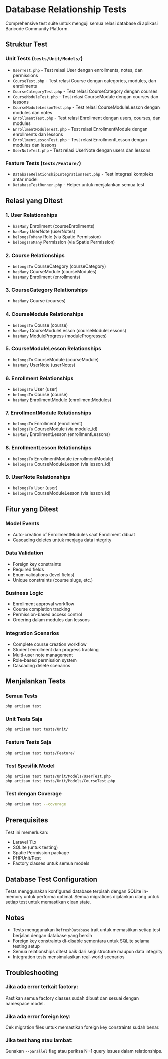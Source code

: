# Database Relationship Tests

Comprehensive test suite untuk menguji semua relasi database di aplikasi Baricode Community Platform.

## Struktur Test

### Unit Tests (`tests/Unit/Models/`)
- `UserTest.php` - Test relasi User dengan enrollments, notes, dan permissions
- `CourseTest.php` - Test relasi Course dengan categories, modules, dan enrollments
- `CourseCategoryTest.php` - Test relasi CourseCategory dengan courses
- `CourseModuleTest.php` - Test relasi CourseModule dengan courses dan lessons
- `CourseModuleLessonTest.php` - Test relasi CourseModuleLesson dengan modules dan notes
- `EnrollmentTest.php` - Test relasi Enrollment dengan users, courses, dan modules
- `EnrollmentModuleTest.php` - Test relasi EnrollmentModule dengan enrollments dan lessons
- `EnrollmentLessonTest.php` - Test relasi EnrollmentLesson dengan modules dan lessons
- `UserNoteTest.php` - Test relasi UserNote dengan users dan lessons

### Feature Tests (`tests/Feature/`)
- `DatabaseRelationshipIntegrationTest.php` - Test integrasi kompleks antar model
- `DatabaseTestRunner.php` - Helper untuk menjalankan semua test

## Relasi yang Ditest

### 1. User Relationships
- `hasMany` Enrollment (courseEnrollments)
- `hasMany` UserNote (userNotes)
- `belongsToMany` Role (via Spatie Permission)
- `belongsToMany` Permission (via Spatie Permission)

### 2. Course Relationships
- `belongsTo` CourseCategory (courseCategory)
- `hasMany` CourseModule (courseModules)
- `hasMany` Enrollment (enrollments)

### 3. CourseCategory Relationships
- `hasMany` Course (courses)

### 4. CourseModule Relationships
- `belongsTo` Course (course)
- `hasMany` CourseModuleLesson (courseModuleLessons)
- `hasMany` ModuleProgress (moduleProgresses)

### 5. CourseModuleLesson Relationships
- `belongsTo` CourseModule (courseModule)
- `hasMany` UserNote (userNotes)

### 6. Enrollment Relationships
- `belongsTo` User (user)
- `belongsTo` Course (course)
- `hasMany` EnrollmentModule (enrollmentModules)

### 7. EnrollmentModule Relationships
- `belongsTo` Enrollment (enrollment)
- `belongsTo` CourseModule (via module_id)
- `hasMany` EnrollmentLesson (enrollmentLessons)

### 8. EnrollmentLesson Relationships
- `belongsTo` EnrollmentModule (enrollmentModule)
- `belongsTo` CourseModuleLesson (via lesson_id)

### 9. UserNote Relationships
- `belongsTo` User (user)
- `belongsTo` CourseModuleLesson (via lesson_id)

## Fitur yang Ditest

### Model Events
- Auto-creation of EnrollmentModules saat Enrollment dibuat
- Cascading deletes untuk menjaga data integrity

### Data Validation
- Foreign key constraints
- Required fields
- Enum validations (level fields)
- Unique constraints (course slugs, etc.)

### Business Logic
- Enrollment approval workflow
- Course completion tracking
- Permission-based access control
- Ordering dalam modules dan lessons

### Integration Scenarios
- Complete course creation workflow
- Student enrollment dan progress tracking
- Multi-user note management
- Role-based permission system
- Cascading delete scenarios

## Menjalankan Tests

### Semua Tests
```bash
php artisan test
```

### Unit Tests Saja
```bash
php artisan test tests/Unit/
```

### Feature Tests Saja
```bash
php artisan test tests/Feature/
```

### Test Spesifik Model
```bash
php artisan test tests/Unit/Models/UserTest.php
php artisan test tests/Unit/Models/CourseTest.php
```

### Test dengan Coverage
```bash
php artisan test --coverage
```

## Prerequisites

Test ini memerlukan:
- Laravel 11.x
- SQLite (untuk testing)
- Spatie Permission package
- PHPUnit/Pest
- Factory classes untuk semua models

## Database Test Configuration

Tests menggunakan konfigurasi database terpisah dengan SQLite in-memory untuk performa optimal. Semua migrations dijalankan ulang untuk setiap test untuk memastikan clean state.

## Notes

- Tests menggunakan `RefreshDatabase` trait untuk memastikan setiap test berjalan dengan database yang bersih
- Foreign key constraints di-disable sementara untuk SQLite selama testing setup
- Semua relationships ditest baik dari segi structure maupun data integrity
- Integration tests mensimulasikan real-world scenarios

## Troubleshooting

### Jika ada error terkait factory:
Pastikan semua factory classes sudah dibuat dan sesuai dengan namespace model.

### Jika ada error foreign key:
Cek migration files untuk memastikan foreign key constraints sudah benar.

### Jika test hang atau lambat:
Gunakan `--parallel` flag atau periksa N+1 query issues dalam relationships.
